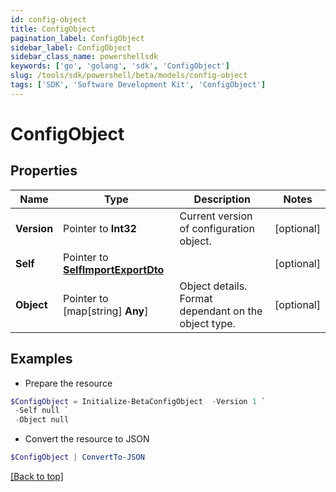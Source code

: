 ```yaml
---
id: config-object
title: ConfigObject
pagination_label: ConfigObject
sidebar_label: ConfigObject
sidebar_class_name: powershellsdk
keywords: ['go', 'golang', 'sdk', 'ConfigObject'] 
slug: /tools/sdk/powershell/beta/models/config-object
tags: ['SDK', 'Software Development Kit', 'ConfigObject']
---
```



# ConfigObject

## Properties

Name | Type | Description | Notes
------------ | ------------- | ------------- | -------------
**Version** |  Pointer to **Int32** | Current version of configuration object. | [optional] 
**Self** |  Pointer to [**SelfImportExportDto**](self-import-export-dto) |  | [optional] 
**Object** |  Pointer to [map[string] **Any**] | Object details. Format dependant on the object type. | [optional] 

## Examples

- Prepare the resource
```powershell
$ConfigObject = Initialize-BetaConfigObject  -Version 1 `
 -Self null `
 -Object null
```

- Convert the resource to JSON
```powershell
$ConfigObject | ConvertTo-JSON
```


[[Back to top]](#) 

